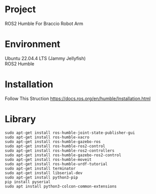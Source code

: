 # Project
ROS2 Humble For Braccio Robot Arm



# Environment
Ubuntu 22.04.4 LTS (Jammy Jellyfish) <br>
ROS2 Humble <br>

# Installation
Follow This Struction https://docs.ros.org/en/humble/Installation.html <br>

# Library
	sudo apt-get install ros-humble-joint-state-publisher-gui
	sudo apt-get install ros-humble-xacro
	sudo apt-get install ros-humble-gazebo-ros
	sudo apt-get install ros-humble-ros2-control
	sudo apt-get install ros-humble-ros2-controllers
	sudo apt-get install ros-humble-gazebo-ros2-control
	sudo apt-get install ros-humble-moveit
 	sudo apt-get install ros-humble-urdf-tutorial
	sudo apt-get install terminator
	sudo apt-get install libserial-dev
	sudo apt-get install python3-pip
	pip install pyserial
  	sudo apt install python3-colcon-common-extensions


